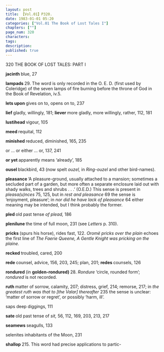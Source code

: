 ```yaml
---
layout: post
title: 【Vol.01】P320.
date: 1983-01-01 05:20
categories: ["Vol.01 The Book of Lost Tales I"]
chapters: [""]
page_num: 320
characters: 
tags: 
description: 
published: true
---
```


<p style="text-indent: 0;">
320      THE BOOK OF LOST TALES: PART I
</p>

<B>jacinth   </B>blue, 27

<B>lampads </B>29. The word is only recorded in the O. E. D. (first used by Coleridge) of the seven lamps of fire burning before the throne of God in the Book of Revelation, iv.5.

<B>lets upon   </B>gives on to, opens on to, 237

<B>lief   </B>gladly, willingly, 181; <B>liever </B>more gladly, more willingly, rather, 112, 181

<B>lustihead   </B>vigour, 105

<B>meed   </B>requital, 112

<B>minished   </B>reduced, diminished, 165, 235

or ... or   either ... or, 137, 241

<B>or yet   </B>apparently means ‘already’, 185

<B>ousel   </B>blackbird, 43 (now spelt <I>ouzel,</I> in <I>Ring-ouzel</I> and other bird-names).

<B>pleasance   </B>‘A pleasure-ground, usually attached to a mansion; sometimes a secluded part of a garden, but more often a separate enclosure laid out with shady walks, trees and shrubs . . .’ (O.E.D.) This sense is present in <I>pleasa(u)nces</I> 75, 125, but in <I>rest and pleasance</I> 69 the sense is ‘enjoyment, pleasure’; in <I>nor did he have lack of pleasance</I> 64 either meaning may be intended, but I think probably the former.

<B>pled   </B>old past tense <I>of plead,</I> 186

<B>plenilune   </B>the time of full moon, 231 (see <I>Letters</I> p. 310).

<B>pricks   </B>(spurs his horse), rides fast, 122. <I>Oromë pricks over the plain</I> echoes the first line of <I>The Faerie Queene, A Gentle Knight was pricking on the plaine.</I>

<B>recked   </B>troubled, cared, 200

<B>rede   </B>counsel, advice, 156, 203, 245; plan, 201; <B>redes </B>counsels, 126

<B>rondured    </B>(in <B>golden-rondured) </B>28. <I>Rondure</I> ‘circle, rounded form’; <I>rondured</I> is not recorded.

<B>ruth   </B>matter of sorrow, calamity, 207; distress, grief, 214; remorse, 217; in <I>the greatest ruth was that to [the Valar] thereafter</I> 235 the sense is unclear: ‘matter of sorrow or regret’, or possibly ‘harm, ill’.

saps   deep diggings, 111

<B>sate   </B>old past tense of <I>sit,</I> 56, 112, 169, 203, 213, 217

<B>seamews   </B>seagulls, 133

selenites   inhabitants of the Moon, 231

<B>shallop   </B>215. This word had precise applications to partic-

